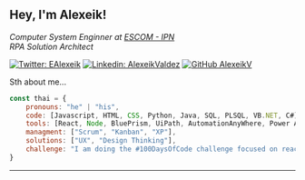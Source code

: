 <h2> Hey, I'm Alexeik!</h2>

<p><em>Computer System Enginner at <a href="https://www.escom.ipn.mx">ESCOM - IPN </a> 
<br> RPA Solution Architect</a>
</em></p>

[![Twitter: EAlexeik](https://img.shields.io/twitter/follow/EAlexeik?style=social)](https://twitter.com/EAlexeik)
[![Linkedin: AlexeikValdez](https://img.shields.io/badge/-AlexeikValdez-blue?style=flat-square&logo=Linkedin&logoColor=white&link=https://www.linkedin.com/in/eduardo-alexeik-valdez-sanchez-34906b127/)](https://www.linkedin.com/in/eduardo-alexeik-valdez-sanchez-34906b127/)
[![GitHub AlexeikV](https://img.shields.io/github/followers/AlexeikV?label=follow&style=social)](https://github.com/AlexeikV)


Sth about me...  

```javascript
const thai = {
    pronouns: "he" | "his",
    code: [Javascript, HTML, CSS, Python, Java, SQL, PLSQL, VB.NET, C#],
    tools: [React, Node, BluePrism, UiPath, AutomationAnyWhere, Power Automate, Rocket Bot, Azure, Docker],
    managment: ["Scrum", "Kanban", "XP"],
    solutions: ["UX", "Design Thinking"],
    challenge: "I am doing the #100DaysOfCode challenge focused on react and typescript"
}
```

---
